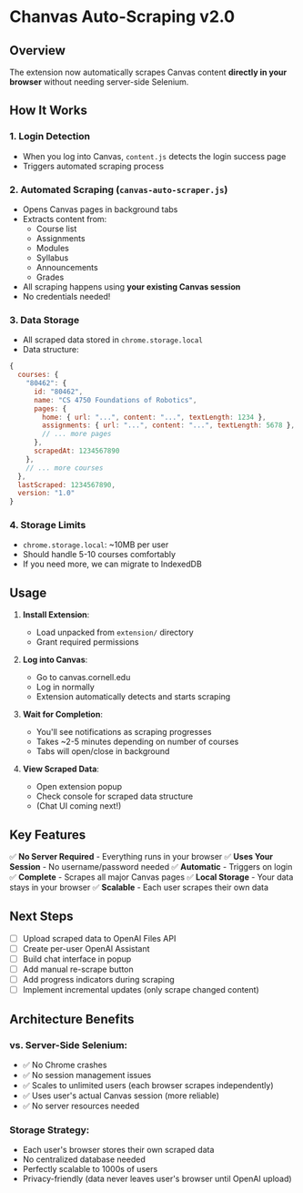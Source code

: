 # Chanvas Auto-Scraping v2.0

## Overview
The extension now automatically scrapes Canvas content **directly in your browser** without needing server-side Selenium.

## How It Works

### 1. Login Detection
- When you log into Canvas, `content.js` detects the login success page
- Triggers automated scraping process

### 2. Automated Scraping (`canvas-auto-scraper.js`)
- Opens Canvas pages in background tabs
- Extracts content from:
  - Course list
  - Assignments
  - Modules
  - Syllabus
  - Announcements
  - Grades
- All scraping happens using **your existing Canvas session**
- No credentials needed!

### 3. Data Storage
- All scraped data stored in `chrome.storage.local`
- Data structure:
```javascript
{
  courses: {
    "80462": {
      id: "80462",
      name: "CS 4750 Foundations of Robotics",
      pages: {
        home: { url: "...", content: "...", textLength: 1234 },
        assignments: { url: "...", content: "...", textLength: 5678 },
        // ... more pages
      },
      scrapedAt: 1234567890
    },
    // ... more courses
  },
  lastScraped: 1234567890,
  version: "1.0"
}
```

### 4. Storage Limits
- `chrome.storage.local`: ~10MB per user
- Should handle 5-10 courses comfortably
- If you need more, we can migrate to IndexedDB

## Usage

1. **Install Extension**:
   - Load unpacked from `extension/` directory
   - Grant required permissions

2. **Log into Canvas**:
   - Go to canvas.cornell.edu
   - Log in normally
   - Extension automatically detects and starts scraping

3. **Wait for Completion**:
   - You'll see notifications as scraping progresses
   - Takes ~2-5 minutes depending on number of courses
   - Tabs will open/close in background

4. **View Scraped Data**:
   - Open extension popup
   - Check console for scraped data structure
   - (Chat UI coming next!)

## Key Features

✅ **No Server Required** - Everything runs in your browser
✅ **Uses Your Session** - No username/password needed
✅ **Automatic** - Triggers on login
✅ **Complete** - Scrapes all major Canvas pages
✅ **Local Storage** - Your data stays in your browser
✅ **Scalable** - Each user scrapes their own data

## Next Steps

- [ ] Upload scraped data to OpenAI Files API
- [ ] Create per-user OpenAI Assistant
- [ ] Build chat interface in popup
- [ ] Add manual re-scrape button
- [ ] Add progress indicators during scraping
- [ ] Implement incremental updates (only scrape changed content)

## Architecture Benefits

### vs. Server-Side Selenium:
- ✅ No Chrome crashes
- ✅ No session management issues
- ✅ Scales to unlimited users (each browser scrapes independently)
- ✅ Uses user's actual Canvas session (more reliable)
- ✅ No server resources needed

### Storage Strategy:
- Each user's browser stores their own scraped data
- No centralized database needed
- Perfectly scalable to 1000s of users
- Privacy-friendly (data never leaves user's browser until OpenAI upload)
